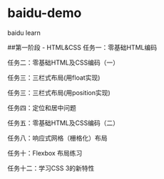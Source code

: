 # baidu-demo
baidu learn

##第一阶段 - HTML&CSS
  任务一：零基础HTML编码
  
  任务二：零基础HTML及CSS编码（一）
  
  任务三：三栏式布局(用float实现)
  
  任务三：三栏式布局(用position实现)
  
  任务四：定位和居中问题
  
  任务五：零基础HTML及CSS编码（二）
  
  任务八：响应式网格（栅格化）布局
  
  任务十：Flexbox 布局练习
  
  任务十二：学习CSS 3的新特性
  
